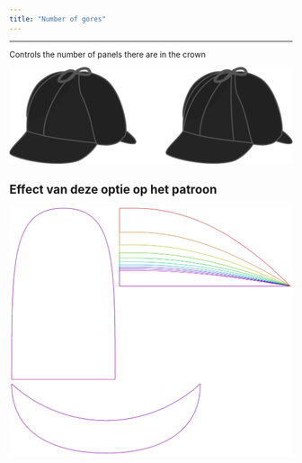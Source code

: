 ```yaml
---
title: "Number of gores"
---
```


***

Controls the number of panels there are in the crown

![Illustration showing the effect of this option](gores.svg)

## Effect van deze optie op het patroon

![This image shows the effect of this option by superimposing several variants that have a different value for this option](holmes_gores_sample.svg "Effect of this option on the pattern")
